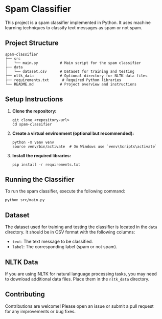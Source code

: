 # Spam Classifier

This project is a spam classifier implemented in Python. It uses machine learning techniques to classify text messages as spam or not spam.

## Project Structure

```
spam-classifier
├── src
│   └── main.py          # Main script for the spam classifier
├── data
│   └── dataset.csv      # Dataset for training and testing
├── nltk_data            # Optional directory for NLTK data files
├── requirements.txt      # Required Python libraries
└── README.md            # Project overview and instructions
```

## Setup Instructions

1. **Clone the repository:**
   ```
   git clone <repository-url>
   cd spam-classifier
   ```

2. **Create a virtual environment (optional but recommended):**
   ```
   python -m venv venv
   source venv/bin/activate  # On Windows use `venv\Scripts\activate`
   ```

3. **Install the required libraries:**
   ```
   pip install -r requirements.txt
   ```

## Running the Classifier

To run the spam classifier, execute the following command:

```
python src/main.py
```

## Dataset

The dataset used for training and testing the classifier is located in the `data` directory. It should be in CSV format with the following columns:

- `text`: The text message to be classified.
- `label`: The corresponding label (spam or not spam).

## NLTK Data

If you are using NLTK for natural language processing tasks, you may need to download additional data files. Place them in the `nltk_data` directory.

## Contributing

Contributions are welcome! Please open an issue or submit a pull request for any improvements or bug fixes.